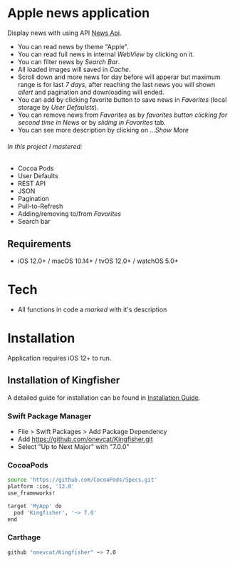 # Apple news application
Display news with using API [News Api](https://newsapi.org).

- You can read news by theme "Apple".
- You can read full news in internal _WebView_ by clicking on it.
- You can filter news by _Search Bar_.
- All loaded images will saved in _Cache_.
- Scroll down and more news for day before will apperar but maximum range is for last _7 days_, after reaching the last news you will shown _allert_ and pagination and downloading will ended.
- You can add by clicking favorite button to save news in _Favorites_ (local storage by _User Defaulsts_).
- You can remove news from _Favorites_ as by _favorites button clicking for second time in News_ or by _sliding in Favorites_ tab.
- You can see more description by clicking on _...Show More_

###### In this project I mastered:

- Cocoa Pods
- User Defaults
- REST API
- JSON
- Pagination
- Pull-to-Refresh
- Adding/removing to/from _Favorites_
- Search bar

## Requirements
- iOS 12.0+ / macOS 10.14+ / tvOS 12.0+ / watchOS 5.0+

# Tech

- All functions in code a _marked_ with it's description

# Installation

Application requires iOS 12+ to run.

## Installation of Kingfisher

A detailed guide for installation can be found in [Installation Guide](https://github.com/onevcat/Kingfisher/wiki/Installation-Guide).

### Swift Package Manager

- File > Swift Packages > Add Package Dependency
- Add https://github.com/onevcat/Kingfisher.git
- Select "Up to Next Major" with "7.0.0"
### CocoaPods

```sh
source 'https://github.com/CocoaPods/Specs.git'
platform :ios, '12.0'
use_frameworks!

target 'MyApp' do
  pod 'Kingfisher', '~> 7.0'
end
```

### Carthage

```sh
github "onevcat/Kingfisher" ~> 7.0
```
